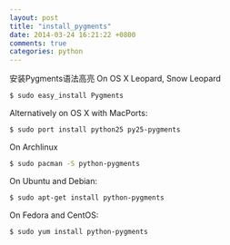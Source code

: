 ```yaml
---
layout: post
title: "install_pygments"
date: 2014-03-24 16:21:22 +0800
comments: true
categories: python
---
```

安装Pygments语法高亮
On OS X Leopard, Snow Leopard
``` sh
$ sudo easy_install Pygments
```
Alternatively on OS X with MacPorts:
``` sh
$ sudo port install python25 py25-pygments
``` 
<!-- more -->
On Archlinux
``` sh
$ sudo pacman -S python-pygments
``` 
On Ubuntu and Debian:
``` sh
$ sudo apt-get install python-pygments
``` 
On Fedora and CentOS:
``` sh
$ sudo yum install python-pygments
``` 
